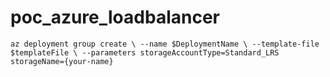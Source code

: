 # poc_azure_loadbalancer

`
az deployment group create \
--name $DeploymentName \
--template-file $templateFile \
--parameters storageAccountType=Standard_LRS storageName={your-name}         
`